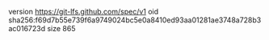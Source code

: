version https://git-lfs.github.com/spec/v1
oid sha256:f69d7b55e739f6a9749024bc5e0a8410ed93aa01281ae3748a728b3ac016723d
size 865
